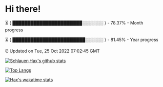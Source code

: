 # Hi there!

⏳ { ███████████████████████░░░░░░░ } - 78.37% - Month progress

⏳ { ████████████████████████░░░░░░ } - 81.45% - Year progress

⏰ Updated on Tue, 25 Oct 2022 07:02:45 GMT


[![Schlauer-Hax's github stats](https://github-readme-stats.vercel.app/api?username=Schlauer-Hax&show_icons=true&theme=dark&count_private=true)](https://github.com/Schlauer-Hax)


[![Top Langs](https://github-readme-stats.vercel.app/api/top-langs/?username=Schlauer-Hax&layout=compact&theme=dark)](https://github.com/Schlauer-Hax?tab=repositories)


[![Hax's wakatime stats](https://github-readme-stats.vercel.app/api/wakatime?username=Hax&theme=dark)](https://wakatime.com/@Hax)

